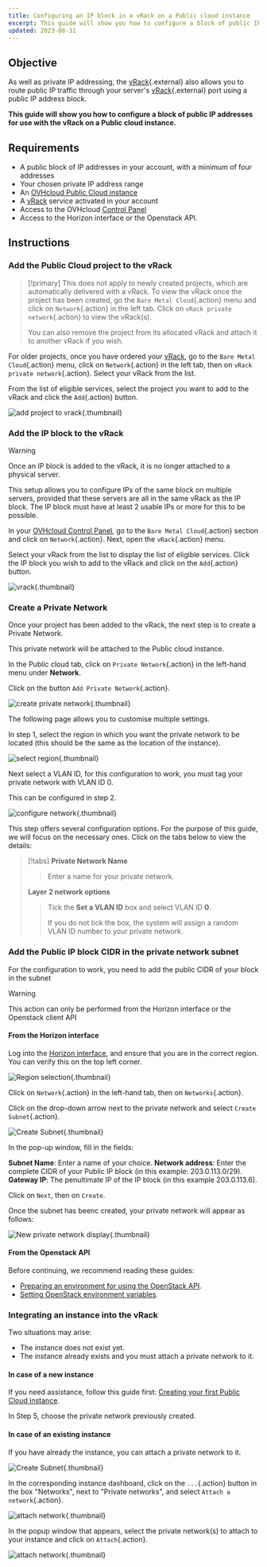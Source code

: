 ```yaml
---
title: Configuring an IP block in a vRack on a Public cloud instance
excerpt: This guide will show you how to configure a block of public IP addresses linked to a vRack on a Public cloud instance.
updated: 2023-08-31
---
```


## Objective

As well as private IP addressing, the [vRack](/links/network/vrack){.external} also allows you to route public IP traffic through your server's [vRack](/links/network/vrack){.external} port using a public IP address block.

**This guide will show you how to configure a block of public IP addresses for use with the vRack on a Public cloud instance.**

## Requirements

- A public block of IP addresses in your account, with a minimum of four addresses
- Your chosen private IP address range
- An [OVHcloud Public Cloud instance](/pages/public_cloud/compute/public-cloud-first-steps)
- A [vRack](/links/network/vrack) service activated in your account
- Access to the OVHcloud [Control Panel](/links/manager)
- Access to the Horizon interface or the Openstack API.

## Instructions

### Add the Public Cloud project to the vRack

> [!primary]
> This does not apply to newly created projects, which are automatically delivered with a vRack. To view the vRack once the project has been created, go the `Bare Metal Cloud`{.action} menu and click on `Network`{.action} in the left tab. Click on `vRack private network`{.action} to view the vRack(s).
>
> You can also remove the project from its allocated vRack and attach it to another vRack if you wish.

For older projects, once you have ordered your [vRack](/links/network/vrack), go to the `Bare Metal Cloud`{.action} menu, click on `Network`{.action} in the left tab, then on `vRack private network`{.action}. Select your vRack from the list.

From the list of eligible services, select the project you want to add to the vRack and click the `Add`{.action} button.

![add project to vrack](images/addprojectvrack.png){.thumbnail}


### Add the IP block to the vRack

> [!warning]
>
> Once an IP block is added to the vRack, it is no longer attached to a physical server.
>
> This setup allows you to configure IPs of the same block on multiple servers, provided that these servers are all in the same vRack as the IP block. The IP block must have at least 2 usable IPs or more for this to be possible.
>

In your [OVHcloud Control Panel](/links/manager), go to the `Bare Metal Cloud`{.action} section and click on `Network`{.action}. Next, open the `vRack`{.action} menu.

Select your vRack from the list to display the list of eligible services. Click the IP block you wish to add to the vRack and click on the `Add`{.action} button.

![vrack](images/addIPblock.png){.thumbnail}

### Create a Private Network

Once your project has been added to the vRack, the next step is to create a Private Network.

This private network will be attached to the Public cloud instance.

In the Public cloud tab, click on `Private Network`{.action} in the left-hand menu under **Network**.

Click on the button `Add Private Network`{.action}.

![create private network](images/vrack2022-03.png){.thumbnail}

The following page allows you to customise multiple settings.

In step 1, select the region in which you want the private network to be located (this should be the same as the location of the instance).

![select region](images/vrack2024-01.png){.thumbnail}

Next select a VLAN ID, for this configuration to work, you must tag your private network with VLAN ID 0.

This can be configured in step 2.

![configure network](images/configure_private_network.png){.thumbnail}

This step offers several configuration options. For the purpose of this guide, we will focus on the necessary ones. Click on the tabs below to view the details:

> [!tabs]
> **Private Network Name**
>>
>> Enter a name for your private network.<br>
>>
> **Layer 2 network options**
>>
>> Tick the **Set a VLAN ID** box and select VLAN ID **0**.
>>
>> If you do not tick the box, the system will assign a random VLAN ID number to your private network.
>>

### Add the Public IP block CIDR in the private network subnet

For the configuration to work, you need to add the public CIDR of your block in the subnet 

> [!warning]
> This action can only be performed from the Horizon interface or the Openstack client API
>

#### From the Horizon interface

Log into the [Horizon interface](https://horizon.cloud.ovh.net/auth/login/), and ensure that you are in the correct region. You can verify this on the top left corner.

![Region selection](images/region2021.png){.thumbnail}

Click on `Network`{.action} in the left-hand tab, then on `Networks`{.action}.

Click on the drop-down arrow next to the private network and select `Create Subnet`{.action}.

![Create Subnet](images/region2021.png){.thumbnail}

In the pop-up window, fill in the fields:

**Subnet Name**: Enter a name of your choice.
**Network address**: Enter the complete CIDR of your Public IP block (in this example: 203.0.113.0/29).
**Gateway IP**: The penultimate IP of the IP block (in this example 203.0.113.6).

Click on `Next`, then on `Create`.

Once the subnet has beenc created, your private network will appear as follows:

![New private network display](images/region2021.png){.thumbnail}

#### From the Openstack API

Before continuing, we recommend reading these guides:

- [Preparing an environment for using the OpenStack API](/pages/public_cloud/compute/prepare_the_environment_for_using_the_openstack_api). 
- [Setting OpenStack environment variables](/pages/public_cloud/compute/loading_openstack_environment_variables).


### Integrating an instance into the vRack

Two situations may arise:

- The instance does not exist yet.
- The instance already exists and you must attach a private network to it.

#### In case of a new instance

If you need assistance, follow this guide first: [Creating your first Public Cloud instance](/pages/public_cloud/compute/public-cloud-first-steps). 

In Step 5, choose the private network previously created.

#### In case of an existing instance

If you have already the instance, you can attach a private network to it.

![Create Subnet](images/region2021.png){.thumbnail}

In the corresponding instance dashboard, click on the `...`{.action} button in the box "Networks", next to "Private networks", and select `Attach a network`{.action}.

![attach network](images/vrack2021-01.png){.thumbnail}

In the popup window that appears, select the private network(s) to attach to your instance and click on `Attach`{.action}.

![attach network](images/attach_network.png){.thumbnail}